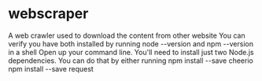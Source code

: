 # webscraper
A web crawler used to download the content from other website
You can verify you have both installed by running node --version and npm --version in a shell
Open up your command line. You'll need to install just two Node.js dependencies. You can do that by either running
npm install --save cheerio
npm install --save request
